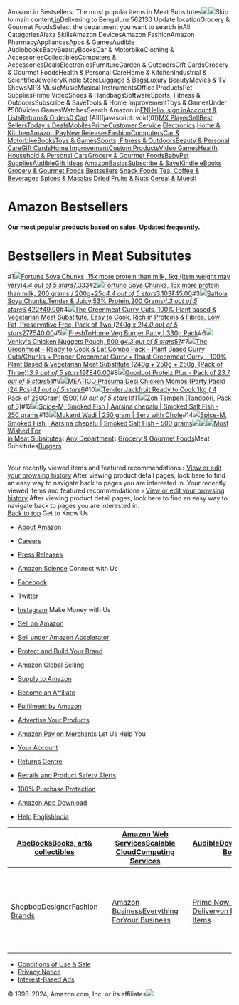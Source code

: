 Amazon.in Bestsellers: The most popular items in Meat Subsitutes![](//fls-eu.amazon.in/1/batch/1/OP/A21TJRUUN4KGV:258-6619390-1237742:MAA7BEQMWR5E393NBFV7$uedata=s:%2Frd%2Fuedata%3Fstaticb%26id%3DMAA7BEQMWR5E393NBFV7:0)![](https://m.media-amazon.com/images/G/31/gno/sprites/nav-sprite-global-1x-reorg-privacy._CB541718031_.png)Skip to main content[.in](/ref=nav_logo)Delivering to Bengaluru 562130  Update locationGrocery & Gourmet FoodsSelect the department you want to search inAll CategoriesAlexa SkillsAmazon DevicesAmazon FashionAmazon PharmacyAppliancesApps & GamesAudible AudiobooksBabyBeautyBooksCar & MotorbikeClothing & AccessoriesCollectiblesComputers & AccessoriesDealsElectronicsFurnitureGarden & OutdoorsGift CardsGrocery & Gourmet FoodsHealth & Personal CareHome & KitchenIndustrial & ScientificJewelleryKindle StoreLuggage & BagsLuxury BeautyMovies & TV ShowsMP3 MusicMusicMusical InstrumentsOffice ProductsPet SuppliesPrime VideoShoes & HandbagsSoftwareSports, Fitness & OutdoorsSubscribe & SaveTools & Home ImprovementToys & GamesUnder ₹500Video GamesWatchesSearch Amazon.in[EN](/customer-preferences/edit?ie=UTF8&preferencesReturnUrl=%2F&ref_=topnav_lang)[Hello, sign inAccount & Lists](https://www.amazon.in/ap/signin?openid.pape.max_auth_age=0&openid.return_to=https%3A%2F%2Fwww.amazon.in%2Fgp%2Fbestsellers%2Fgrocery%2F4859677031%2Fref%3Dzg_bs_nav_grocery_1%2F%3Fie%3DUTF8%26ref_%3Dnav_ya_signin&openid.identity=http%3A%2F%2Fspecs.openid.net%2Fauth%2F2.0%2Fidentifier_select&openid.assoc_handle=inflex&openid.mode=checkid_setup&openid.claimed_id=http%3A%2F%2Fspecs.openid.net%2Fauth%2F2.0%2Fidentifier_select&openid.ns=http%3A%2F%2Fspecs.openid.net%2Fauth%2F2.0)[Returns& Orders](/gp/css/order-history?ref_=nav_orders_first)[0 Cart](/gp/cart/view.html?ref_=nav_cart) [All](javascript: void(0))[MX Player](/minitv?ref_=nav_avod_desktop_topnav)[Sell](/b/32702023031?node=32702023031&ld=AZINSOANavDesktop_T3&ref_=nav_cs_sell_T3)[Best Sellers](/gp/bestsellers/?ref_=nav_cs_bestsellers)[Today's Deals](/deals?ref_=nav_cs_gb)[Mobiles](/mobile-phones/b/?ie=UTF8&node=1389401031&ref_=nav_cs_mobiles)[Prime](/prime?ref_=nav_cs_primelink_nonmember)[Customer Service](/gp/help/customer/display.html?nodeId=200507590&ref_=nav_cs_help) [Electronics](/electronics/b/?ie=UTF8&node=976419031&ref_=nav_cs_electronics) [Home & Kitchen](/Home-Kitchen/b/?ie=UTF8&node=976442031&ref_=nav_cs_home)[Amazon Pay](/gp/sva/dashboard?ref_=nav_cs_apay)[New Releases](/gp/new-releases/?ref_=nav_cs_newreleases)[Fashion](/gp/browse.html?node=6648217031&ref_=nav_cs_fashion)[Computers](/computers-and-accessories/b/?ie=UTF8&node=976392031&ref_=nav_cs_pc)[Car & Motorbike](/Car-Motorbike-Store/b/?ie=UTF8&node=4772060031&ref_=nav_cs_automotive)[Books](/Books/b/?ie=UTF8&node=976389031&ref_=nav_cs_books)[Toys & Games](/Toys-Games/b/?ie=UTF8&node=1350380031&ref_=nav_cs_toys)[Sports, Fitness & Outdoors](/Sports/b/?ie=UTF8&node=1984443031&ref_=nav_cs_sports)[Beauty & Personal Care](/beauty/b/?ie=UTF8&node=1355016031&ref_=nav_cs_beauty)[Gift Cards](/gift-card-store/b/?ie=UTF8&node=3704982031&ref_=nav_cs_gc)[Home Improvement](/Home-Improvement/b/?ie=UTF8&node=4286640031&ref_=nav_cs_hi)[Custom Products](/Amazon-Custom/b/?ie=UTF8&node=32615889031&ref_=nav_cs_custom)[Video Games](/video-games/b/?ie=UTF8&node=976460031&ref_=nav_cs_video_games)[Health, Household & Personal Care](/health-and-personal-care/b/?ie=UTF8&node=1350384031&ref_=nav_cs_hpc)[Grocery & Gourmet Foods](/Gourmet-Specialty-Foods/b/?ie=UTF8&node=2454178031&ref_=nav_cs_grocery)[Baby](/Baby/b/?ie=UTF8&node=1571274031&ref_=nav_cs_baby)[Pet Supplies](/Pet-Supplies/b/?ie=UTF8&node=2454181031&ref_=nav_cs_pets)[Audible](/Audible-Books-and-Originals/b/?ie=UTF8&node=17941593031&ref_=nav_cs_audible)[Gift Ideas](/gcx/-/gfhz/?ref_=nav_cs_giftfinder) [AmazonBasics](/b/?node=6637738031&ref_=nav_cs_amazonbasics)[Subscribe & Save](/auto-deliveries/landing?ref_=nav_cs_sns)[Kindle eBooks](/Kindle-eBooks/b/?ie=UTF8&node=1634753031&ref_=nav_cs_kindle_books) [Grocery & Gourmet Foods](/Gourmet-Specialty-Foods/b/?ie=UTF8&node=2454178031&ref_=topnav_storetab_topnav_storetab_gourmet)  [Bestsellers](/gp/bestsellers/grocery/?ie=UTF8&ref_=sv_topnav_storetab_gourmet_1)  [Snack Foods](/Snack-Foods/b/?ie=UTF8&node=4859498031&ref_=sv_topnav_storetab_gourmet_2)  [Tea, Coffee & Beverages](/Coffee-Tea-Beverages/b/?ie=UTF8&node=4859478031&ref_=sv_topnav_storetab_gourmet_3)  [Spices & Masalas](/Herbs-Spices-Seasonings/b/?ie=UTF8&node=4859486031&ref_=sv_topnav_storetab_gourmet_4)  [Dried Fruits & Nuts](/Dried-Fruits-Nuts-Seeds/b/?ie=UTF8&node=4859481031&ref_=sv_topnav_storetab_gourmet_5)  [Cereal & Muesli](/Cereals-Muesli/b/?ie=UTF8&node=4859477031&ref_=sv_topnav_storetab_gourmet_6) 

Amazon Bestsellers
==================

#### Our most popular products based on sales. Updated frequently.

Bestsellers in Meat Subsitutes
==============================

#1[![](https://images-eu.ssl-images-amazon.com/images/I/61ztw6y8ELL._AC_UL300_SR300,200_.jpg)](/Fortune-Soya-Chunks-Vadi-1kg/dp/B019Z85FYI/ref=zg_bs_g_4859677031_d_sccl_1/258-6619390-1237742?psc=1)[Fortune Soya Chunks, 15x more protein than milk, 1kg (Item weight may vary)](/Fortune-Soya-Chunks-Vadi-1kg/dp/B019Z85FYI/ref=zg_bs_g_4859677031_d_sccl_1/258-6619390-1237742?psc=1)[*4.4 out of 5 stars*7,333](/product-reviews/B019Z85FYI/ref=zg_bs_g_4859677031_d_sccl_1_cr/258-6619390-1237742)#2[![](https://images-eu.ssl-images-amazon.com/images/I/7137kKVkjOL._AC_UL300_SR300,200_.jpg)](/Fortune-SOYA-Chunks-400g-Combo/dp/B013UV2K58/ref=zg_bs_g_4859677031_d_sccl_2/258-6619390-1237742?psc=1)[Fortune Soya Chunks, 15x more protein than milk, 200 grams / 200g+25g](/Fortune-SOYA-Chunks-400g-Combo/dp/B013UV2K58/ref=zg_bs_g_4859677031_d_sccl_2/258-6619390-1237742?psc=1)[*4.4 out of 5 stars*3,103](/product-reviews/B013UV2K58/ref=zg_bs_g_4859677031_d_sccl_2_cr/258-6619390-1237742)[₹45.00](/Fortune-SOYA-Chunks-400g-Combo/dp/B013UV2K58/ref=zg_bs_g_4859677031_d_sccl_2/258-6619390-1237742?psc=1)#3[![](https://images-eu.ssl-images-amazon.com/images/I/71tyUN6x8eL._AC_UL300_SR300,200_.jpg)](/Saffola-Mealmaker-Chunks-Supersoft-Technology/dp/B08WQN25MK/ref=zg_bs_g_4859677031_d_sccl_3/258-6619390-1237742?psc=1)[Saffola Soya Chunks,Tender & Juicy,53% Protein,200 Grams](/Saffola-Mealmaker-Chunks-Supersoft-Technology/dp/B08WQN25MK/ref=zg_bs_g_4859677031_d_sccl_3/258-6619390-1237742?psc=1)[*4.3 out of 5 stars*6,422](/product-reviews/B08WQN25MK/ref=zg_bs_g_4859677031_d_sccl_3_cr/258-6619390-1237742)[₹49.00](/Saffola-Mealmaker-Chunks-Supersoft-Technology/dp/B08WQN25MK/ref=zg_bs_g_4859677031_d_sccl_3/258-6619390-1237742?psc=1)#4[![](https://images-eu.ssl-images-amazon.com/images/I/81TcT+fjfFL._AC_UL300_SR300,200_.jpg)](/Greenmeat-Vegetarian-Substitute-Preservatives-Cholestrerol/dp/B0D2P2YFLF/ref=zg_bs_g_4859677031_d_sccl_4/258-6619390-1237742?psc=1)[The Greenmeat Curry Cuts, 100% Plant based & Vegetarian Meat Substitute, Easy to Cook, Rich in Proteins & Fibres, Low Fat, Preservative Free, Pack of Two (240g x 2)](/Greenmeat-Vegetarian-Substitute-Preservatives-Cholestrerol/dp/B0D2P2YFLF/ref=zg_bs_g_4859677031_d_sccl_4/258-6619390-1237742?psc=1)[*4.0 out of 5 stars*27](/product-reviews/B0D2P2YFLF/ref=zg_bs_g_4859677031_d_sccl_4_cr/258-6619390-1237742)[₹540.00](/Greenmeat-Vegetarian-Substitute-Preservatives-Cholestrerol/dp/B0D2P2YFLF/ref=zg_bs_g_4859677031_d_sccl_4/258-6619390-1237742?psc=1)#5[![](https://images-eu.ssl-images-amazon.com/images/I/515nFkAJLOL._AC_UL300_SR300,200_.jpg)](/FreshToHome-Burger-Patty-330g-Pack/dp/B0BVB8N4PM/ref=zg_bs_g_4859677031_d_sccl_5/258-6619390-1237742?psc=1)[FreshToHome Veg Burger Patty | 330g Pack](/FreshToHome-Burger-Patty-330g-Pack/dp/B0BVB8N4PM/ref=zg_bs_g_4859677031_d_sccl_5/258-6619390-1237742?psc=1)#6[![](https://images-eu.ssl-images-amazon.com/images/I/51KxmzN+fWL._AC_UL300_SR300,200_.jpg)](/Venkys-Nuggets-Chicken-500g-Pouch/dp/B01FMCJ4E8/ref=zg_bs_g_4859677031_d_sccl_6/258-6619390-1237742?psc=1)[Venky's Chicken Nuggets Pouch, 500 g](/Venkys-Nuggets-Chicken-500g-Pouch/dp/B01FMCJ4E8/ref=zg_bs_g_4859677031_d_sccl_6/258-6619390-1237742?psc=1)[*4.3 out of 5 stars*57](/product-reviews/B01FMCJ4E8/ref=zg_bs_g_4859677031_d_sccl_6_cr/258-6619390-1237742)#7[![](https://images-eu.ssl-images-amazon.com/images/I/711QhRyR85L._AC_UL300_SR300,200_.jpg)](/Greenmeat-Vegetarian-Substitute-Chunks-Pepper/dp/B0D22YNTSN/ref=zg_bs_g_4859677031_d_sccl_7/258-6619390-1237742?psc=1)[The Greenmeat - Ready to Cook & Eat Combo Pack - Plant Based Curry Cuts/Chunks + Pepper Greenmeat Curry + Roast Greenmeat Curry - 100% Plant Based & Vegetarian Meat Substitute (240g + 250g + 250g, (Pack of Three))](/Greenmeat-Vegetarian-Substitute-Chunks-Pepper/dp/B0D22YNTSN/ref=zg_bs_g_4859677031_d_sccl_7/258-6619390-1237742?psc=1)[*3.9 out of 5 stars*19](/product-reviews/B0D22YNTSN/ref=zg_bs_g_4859677031_d_sccl_7_cr/258-6619390-1237742)[₹840.00](/Greenmeat-Vegetarian-Substitute-Chunks-Pepper/dp/B0D22YNTSN/ref=zg_bs_g_4859677031_d_sccl_7/258-6619390-1237742?psc=1)#8[![](https://images-eu.ssl-images-amazon.com/images/I/91vb9hjzNVL._AC_UL300_SR300,200_.jpg)](/Gooddot-Proteiz-Plus-Pack-2/dp/B07HWW31GD/ref=zg_bs_g_4859677031_d_sccl_8/258-6619390-1237742?psc=1)[Gooddot Proteiz Plus - Pack of 2](/Gooddot-Proteiz-Plus-Pack-2/dp/B07HWW31GD/ref=zg_bs_g_4859677031_d_sccl_8/258-6619390-1237742?psc=1)[*3.7 out of 5 stars*51](/product-reviews/B07HWW31GD/ref=zg_bs_g_4859677031_d_sccl_8_cr/258-6619390-1237742)#9[![](https://images-eu.ssl-images-amazon.com/images/I/61ZHo1E1RjL._AC_UL300_SR300,200_.jpg)](/Prasuma-Desi-Chicken-Momos-Party/dp/B0BMVPG86D/ref=zg_bs_g_4859677031_d_sccl_9/258-6619390-1237742?psc=1)[MEATIGO Prasuma Desi Chicken Momos (Party Pack) (24 Pcs)](/Prasuma-Desi-Chicken-Momos-Party/dp/B0BMVPG86D/ref=zg_bs_g_4859677031_d_sccl_9/258-6619390-1237742?psc=1)[*4.1 out of 5 stars*6](/product-reviews/B0BMVPG86D/ref=zg_bs_g_4859677031_d_sccl_9_cr/258-6619390-1237742)#10[![](https://images-eu.ssl-images-amazon.com/images/I/81ccXSxhLBL._AC_UL300_SR300,200_.jpg)](/Tender-Jackfruit-Ready-Cook-250Gram/dp/B0BCCDKMWL/ref=zg_bs_g_4859677031_d_sccl_10/258-6619390-1237742?psc=1)[Tender Jackfruit Ready to Cook 1kg ( 4 Pack of 250Gram) (500)](/Tender-Jackfruit-Ready-Cook-250Gram/dp/B0BCCDKMWL/ref=zg_bs_g_4859677031_d_sccl_10/258-6619390-1237742?psc=1)[*1.0 out of 5 stars*1](/product-reviews/B0BCCDKMWL/ref=zg_bs_g_4859677031_d_sccl_10_cr/258-6619390-1237742)#11[![](https://images-eu.ssl-images-amazon.com/images/I/81RJXHD7+RL._AC_UL300_SR300,200_.jpg)](/Zoh-Tempeh-Tandoori-Pack-3/dp/B0992KX5ZK/ref=zg_bs_g_4859677031_d_sccl_11/258-6619390-1237742?psc=1)[Zoh Tempeh (Tandoori, Pack of 3)](/Zoh-Tempeh-Tandoori-Pack-3/dp/B0992KX5ZK/ref=zg_bs_g_4859677031_d_sccl_11/258-6619390-1237742?psc=1)#12[![](https://images-eu.ssl-images-amazon.com/images/I/91rTBMnY1HL._AC_UL300_SR300,200_.jpg)](/Spice-M-Smoked-Fish-Aarsina-chepalu/dp/B0CCX38FSS/ref=zg_bs_g_4859677031_d_sccl_12/258-6619390-1237742?psc=1)[Spice-M, Smoked Fish | Aarsina chepalu | Smoked Salt Fish - 250 grams](/Spice-M-Smoked-Fish-Aarsina-chepalu/dp/B0CCX38FSS/ref=zg_bs_g_4859677031_d_sccl_12/258-6619390-1237742?psc=1)#13[![](https://images-eu.ssl-images-amazon.com/images/I/41JPRDVrWxL._AC_UL300_SR300,200_.jpg)](/Mukand-Wadi-Gram-Serv-Chole/dp/B0C89TH74R/ref=zg_bs_g_4859677031_d_sccl_13/258-6619390-1237742?psc=1)[Mukand Wadi | 250 gram | Serv with Chole](/Mukand-Wadi-Gram-Serv-Chole/dp/B0C89TH74R/ref=zg_bs_g_4859677031_d_sccl_13/258-6619390-1237742?psc=1)#14[![](https://images-eu.ssl-images-amazon.com/images/I/91rTBMnY1HL._AC_UL300_SR300,200_.jpg)](/Spice-M-Smoked-Fish-Aarsina-chepalu/dp/B0CCYW2SCM/ref=zg_bs_g_4859677031_d_sccl_14/258-6619390-1237742?psc=1)[Spice-M, Smoked Fish | Aarsina chepalu | Smoked Salt Fish - 500 grams](/Spice-M-Smoked-Fish-Aarsina-chepalu/dp/B0CCYW2SCM/ref=zg_bs_g_4859677031_d_sccl_14/258-6619390-1237742?psc=1)[![](https://m.media-amazon.com/images/I/51PPx47nG0L.jpg)![](https://m.media-amazon.com/images/I/41EyoMy3SgL.jpg)![](https://m.media-amazon.com/images/I/61ztw6y8ELL.jpg)Most Wished For  
in Meat Subsitutes](/gp/most-wished-for/grocery/4859677031/ref=zg_bs_tab_t_grocery_mw)‹ [Any Department](/gp/bestsellers/ref=zg_bs_unv_grocery_0_4859677031_2)‹ [Grocery & Gourmet Foods](/gp/bestsellers/grocery/ref=zg_bs_unv_grocery_1_4859677031_1)Meat Subsitutes[Burgers](/gp/bestsellers/grocery/4861512031/ref=zg_bs_nav_grocery_2_4859677031)  

|  |
| --- |

 Your recently viewed items and featured recommendations  ›  [View or edit your browsing history](/gp/history)  After viewing product detail pages, look here to find an easy way to navigate back to pages you are interested in.  Your recently viewed items and featured recommendations  ›  [View or edit your browsing history](/gp/history)  After viewing product detail pages, look here to find an easy way to navigate back to pages you are interested in.   
 [Back to top](javascript:void(0)) Get to Know Us

* [About Amazon](https://www.aboutamazon.in/?utm_source=gateway&utm_medium=footer)
* [Careers](https://amazon.jobs)
* [Press Releases](https://press.aboutamazon.in/?utm_source=gateway&utm_medium=footer)
* [Amazon Science](https://www.amazon.science)
Connect with Us

* [Facebook](https://www.amazon.in/gp/redirect.html/ref=footer_fb?location=http://www.facebook.com/AmazonIN&token=2075D5EAC7BB214089728E2183FD391706D41E94&6)
* [Twitter](https://www.amazon.in/gp/redirect.html/ref=footer_twitter?location=http://twitter.com/AmazonIN&token=A309DFBFCB1E37A808FF531934855DC817F130B6&6)
* [Instagram](https://www.amazon.in/gp/redirect.html?location=https://www.instagram.com/amazondotin&token=264882C912E9D005CB1D9B61F12E125D5DF9BFC7&source=standards)
Make Money with Us

* [Sell on Amazon](/b/?node=2838698031&ld=AZINSOANavDesktopFooter_C&ref_=nav_footer_sell_C)
* [Sell under Amazon Accelerator](https://accelerator.amazon.in/?ref_=map_1_b2b_GW_FT)
* [Protect and Build Your Brand](https://brandservices.amazon.in/?ref=AOINABRLGNRFOOT&ld=AOINABRLGNRFOOT)
* [Amazon Global Selling](https://sell.amazon.in/grow-your-business/amazon-global-selling.html?ld=AZIN_Footer_V1&ref=AZIN_Footer_V1)
* [Supply to Amazon](https://supply.amazon.com/?ref_=footer_sta&lang=en-IN)
* [Become an Affiliate](https://affiliate-program.amazon.in/?utm_campaign=assocshowcase&utm_medium=footer&utm_source=GW&ref_=footer_assoc)
* [Fulfilment by Amazon](https://services.amazon.in/services/fulfilment-by-amazon/benefits.html/ref=az_footer_fba?ld=AWRGINFBAfooter)
* [Advertise Your Products](https://advertising.amazon.in/?ref=Amz.in)
* [Amazon Pay on Merchants](https://www.amazonpay.in/merchant)
Let Us Help You

* [Your Account](/gp/css/homepage.html?ref_=footer_ya)
* [Returns Centre](/gp/css/returns/homepage.html?ref_=footer_hy_f_4)
* [Recalls and Product Safety Alerts](https://www.amazon.in/your-product-safety-alerts?ref_=footer_bsx_ypsa)
* [100% Purchase Protection](/gp/help/customer/display.html?nodeId=201083470&ref_=footer_swc)
* [Amazon App Download](/gp/browse.html?node=6967393031&ref_=footer_mobapp)
* [Help](/gp/help/customer/display.html?nodeId=200507590&ref_=footer_gw_m_b_he)
[English](/customer-preferences/edit?ie=UTF8&preferencesReturnUrl=%2F&ref_=footer_lang)[India](/customer-preferences/country?ie=UTF8&preferencesReturnUrl=%2F&ref_=footer_icp_cp)

| [AbeBooksBooks, art& collectibles](https://www.abebooks.com/) |  | [Amazon Web ServicesScalable CloudComputing Services](https://aws.amazon.com/what-is-cloud-computing/?sc_channel=EL&sc_campaign=IN_amazonfooter) |  | [AudibleDownloadAudio Books](https://www.audible.in/) |  | [IMDbMovies, TV& Celebrities](https://www.imdb.com/) |
| --- | --- | --- | --- | --- | --- | --- |
|  |
| [ShopbopDesignerFashion Brands](https://www.shopbop.com/) |  | [Amazon BusinessEverything ForYour Business](/business?ref=footer_aingw) |  | [Prime Now 2-Hour Deliveryon Everyday Items](/now?ref=footer_amznow) |  | [Amazon Prime Music100 million songs, ad-freeOver 15 million podcast episodes](/music/prime?ref=footer_apm) |

* [Conditions of Use & Sale](/gp/help/customer/display.html?nodeId=200545940&ref_=footer_cou)
* [Privacy Notice](/gp/help/customer/display.html?nodeId=200534380&ref_=footer_privacy)
* [Interest-Based Ads](/gp/help/customer/display.html?nodeId=202075050&ref_=footer_iba)

© 1996-2024, Amazon.com, Inc. or its affiliates![](//fls-eu.amazon.in/1/batch/1/OP/A21TJRUUN4KGV:258-6619390-1237742:MAA7BEQMWR5E393NBFV7$uedata=s:%2Frd%2Fuedata%3Fnoscript%26id%3DMAA7BEQMWR5E393NBFV7:0)